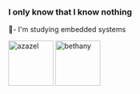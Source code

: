 ### I only know that I know nothing

🌱- I'm studying embedded systems
<div>
  <img src="https://i.redd.it/kgegurof1pe81.gif" align="center" alt="azazel" height="90" width="90"/>
  <img src="https://preview.redd.it/my-collection-of-isaac-dancing-gifs-v0-t7kxj3pf1pe81.gif?width=168&auto=webp&s=60dba8f44afc321ac2a4e5fef8860f33524d9658"align="center" alt="bethany" height="90" width="90""/>
</div>


